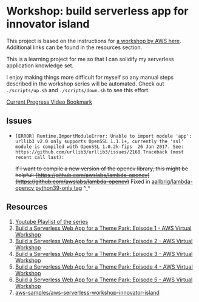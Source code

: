# Workshop: build serverless app for innovator island
This project is based on the instructions for [a workshop by AWS here](https://s12d.com/islandworkshop). Additional links can be found in the resources section.

This is a learning project for me so that I can solidify my serverless application knowledge set.

I enjoy making things more difficult for myself so any manual steps described in the workshop series will be automated. Check out `./scripts/up.sh` and `./scripts/down.sh` to see this effort.

[Current Progress Video Bookmark](https://youtu.be/aNgmgZjzNr4?t=1026)

## Issues
- `[ERROR] Runtime.ImportModuleError: Unable to import module 'app': urllib3 v2.0 only supports OpenSSL 1.1.1+, currently the 'ssl' module is compiled with OpenSSL 1.0.2k-fips  26 Jan 2017. See: https://github.com/urllib3/urllib3/issues/2168
  Traceback (most recent call last):`

    ~~If I want to compile a new version of the opencv library, this might be helpful: [https://github.com/awslabs/lambda-opencv](https://github.com/awslabs/lambda-opencv)~~
    Fixed in [aallbrig/lambda-opencv python39-only tag](https://github.com/aallbrig/lambda-opencv/tree/python39-only) ^_^


## Resources
1. [Youtube Playlist of the series](https://www.youtube.com/watch?v=GhZpSYQ6F9M&list=PL5bUlblGfe0LpQv23EVaUmeWkD7ZddnAw)
1. [Build a Serverless Web App for a Theme Park: Episode 1 - AWS Virtual Workshop](https://youtu.be/GhZpSYQ6F9M)
1. [Build a Serverless Web App for a Theme Park: Episode 2 - AWS Virtual Workshop](https://youtu.be/EhgOoFbCID0)
1. [Build a Serverless Web App for a Theme Park: Episode 3 - AWS Virtual Workshop](https://youtu.be/aNgmgZjzNr4)
1. [Build a Serverless Web App for a Theme Park: Episode 4 - AWS Virtual Workshop](https://youtu.be/G1Hukehp52Q)
1. [Build a Serverless Web App for a Theme Park: Episode 5 - AWS Virtual Workshop](https://youtu.be/FOwoq6uEcJw)
1. [aws-samples/aws-serverless-workshop-innovator-island](https://github.com/aws-samples/aws-serverless-workshop-innovator-island)
